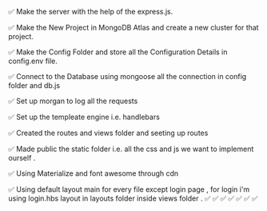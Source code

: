 ✅ Make the server with the help of the express.js.

✅ Make the New Project in MongoDB Atlas and create a new 
    cluster for that project.

✅ Make the Config Folder and store all the Configuration 
    Details in config.env file.

✅ Connect to the Database using mongoose all the connection
    in config folder and db.js

✅ Set up morgan to log all the requests

✅ Set up the templeate engine i.e. handlebars 

✅ Created the routes and views folder and seeting up routes
 
✅ Made public the static folder i.e. all the css and js we 
    want to implement ourself .

✅ Using Materialize and font awesome through cdn

✅ Using default layout main for every file except login page
    , for login i'm using login.hbs layout in layouts folder 
    inside views folder .
✅ 
✅
✅
✅
✅
✅
✅
